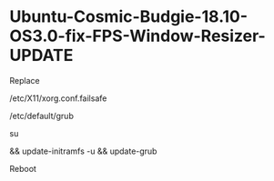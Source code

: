 # Ubuntu-Cosmic-Budgie-18.10-OS3.0-fix-FPS-Window-Resizer-UPDATE

Replace

/etc/X11/xorg.conf.failsafe

/etc/default/grub

su

&& update-initramfs -u && update-grub

Reboot

